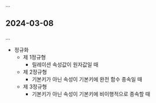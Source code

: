 ...
## 2024-03-08
...

- 정규화
    - 제 1정규형
        - 릴레이션 속성값이 원자값일 때
    - 제 2정규형
        - 기본키가 아닌 속성이 기본키에 완전 함수 종속일 때
    - 제 3정규형
        - 기본키가 아닌 속성이 기본키에 비이행적으로 종속할 때 